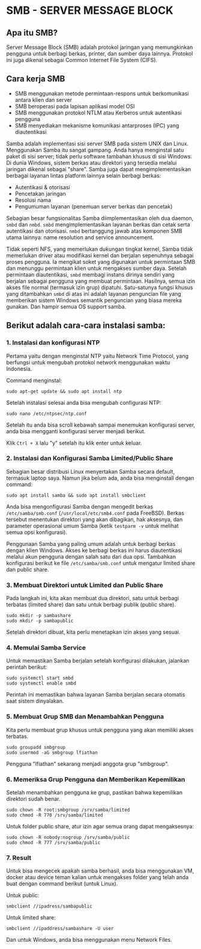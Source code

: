 # SMB - SERVER MESSAGE BLOCK
## Apa itu SMB?

Server Message Block (SMB) adalah protokol jaringan yang memungkinkan pengguna untuk berbagi berkas, printer, dan sumber daya lainnya. Protokol ini juga dikenal sebagai Common Internet File System (CIFS).

## Cara kerja SMB

- SMB menggunakan metode permintaan-respons untuk berkomunikasi antara klien dan server
- SMB beroperasi pada lapisan aplikasi model OSI
- SMB menggunakan protokol NTLM atau Kerberos untuk autentikasi pengguna
- SMB menyediakan mekanisme komunikasi antarproses (IPC) yang diautentikasi

Samba adalah implementasi sisi server SMB pada sistem UNIX dan Linux. Menggunakan Samba itu sangat gampang. Anda hanya menginstal satu paket di sisi server; tidak perlu software tambahan khusus di sisi Windows. Di dunia Windows, sistem berkas atau direktori yang tersedia melalui jaringan dikenal sebagai "share". Samba juga dapat mengimplementasikan berbagai layanan lintas platform lainnya selain berbagi berkas:

- Autentikasi & otorisasi
- Pencetakan jaringan
- Resolusi nama
- Pengumuman layanan (penemuan server berkas dan pencetak)

Sebagian besar fungsionalitas Samba diimplementasikan oleh dua daemon, `smbd` dan `nmbd`. `smbd` mengimplementasikan layanan berkas dan cetak serta autentikasi dan otorisasi. `nmbd` bertanggung jawab atas komponen SMB utama lainnya: name resolution and service announcement.

Tidak seperti NFS, yang memerlukan dukungan tingkat kernel, Samba tidak memerlukan driver atau modifikasi kernel dan berjalan sepenuhnya sebagai proses pengguna. Ia mengikat soket yang digunakan untuk permintaan SMB dan menunggu permintaan klien untuk mengakses sumber daya. Setelah permintaan diautentikasi, `smbd` membagi instans dirinya sendiri yang berjalan sebagai pengguna yang membuat permintaan. Hasilnya, semua izin akses file normal (termasuk izin grup) dipatuhi. Satu-satunya fungsi khusus yang ditambahkan `smbd` di atas ini adalah layanan penguncian file yang memberikan sistem Windows semantik penguncian yang biasa mereka gunakan. Dan hampir semua OS support samba.

## Berikut adalah cara-cara instalasi samba:

### 1. Instalasi dan konfigurasi NTP

Pertama yaitu dengan menginstal NTP yaitu Network Time Protocol, yang berfungsi untuk mengubah protokol network menggunakan waktu Indonesia.

Command menginstal:
```
sudo apt-get update && sudo apt install ntp
```

Setelah instalasi selesai anda bisa mengubah configurasi NTP:
```
sudo nano /etc/ntpsec/ntp.conf
```

Setelah itu anda bisa scroll kebawah sampai menemukan konfigurasi server, anda bisa mengganti konfigurasi server menjadi berikut.

Klik `Ctrl + X` lalu "y" setelah itu klik enter untuk keluar.

### 2. Instalasi dan Konfigurasi Samba Limited/Public Share

Sebagian besar distribusi Linux menyertakan Samba secara default, termasuk laptop saya. Namun jika belum ada, anda bisa menginstall dengan command:
```
sudo apt install samba && sudo apt install smbclient
```

Anda bisa mengonfigurasi Samba dengan mengedit berkas `/etc/samba/smb.conf` (`/usr/local/etc/smb4.conf` pada FreeBSD). Berkas tersebut menentukan direktori yang akan dibagikan, hak aksesnya, dan parameter operasional umum Samba (ketik `testparm -v` untuk melihat semua opsi konfigurasi).

Penggunaan Samba yang paling umum adalah untuk berbagi berkas dengan klien Windows. Akses ke berbagi berkas ini harus diautentikasi melalui akun pengguna dengan salah satu dari dua opsi. Tambahkan konfigurasi berikut ke file `/etc/samba/smb.conf` untuk mengatur limited share dan public share.

### 3. Membuat Direktori untuk Limited dan Public Share

Pada langkah ini, kita akan membuat dua direktori, satu untuk berbagi terbatas (limited share) dan satu untuk berbagi publik (public share).
```
sudo mkdir -p sambashare
sudo mkdir -p sambapublic
```

Setelah direktori dibuat, kita perlu menetapkan izin akses yang sesuai.

### 4. Memulai Samba Service

Untuk memastikan Samba berjalan setelah konfigurasi dilakukan, jalankan perintah berikut:
```
sudo systemctl start smbd
sudo systemctl enable smbd
```

Perintah ini memastikan bahwa layanan Samba berjalan secara otomatis saat sistem dinyalakan.

### 5. Membuat Grup SMB dan Menambahkan Pengguna

Kita perlu membuat grup khusus untuk pengguna yang akan memiliki akses terbatas.
```
sudo groupadd smbgroup
sudo usermod -aG smbgroup lfiathan
```

Pengguna "lfiathan" sekarang menjadi anggota grup "smbgroup".

### 6. Memeriksa Grup Pengguna dan Memberikan Kepemilikan

Setelah menambahkan pengguna ke grup, pastikan bahwa kepemilikan direktori sudah benar.
```
sudo chown -R root:smbgroup /srv/samba/limited
sudo chmod -R 770 /srv/samba/limited
```

Untuk folder public share, atur izin agar semua orang dapat mengaksesnya:
```
sudo chown -R nobody:nogroup /srv/samba/public
sudo chmod -R 777 /srv/samba/public
```

### 7. Result

Untuk bisa mengecek apakah samba berhasil, anda bisa menggunakan VM, docker atau device teman kalian untuk mengakses folder yang telah anda buat dengan command berikut (untuk Linux).

Untuk public:
```
smbclient //ipadress/sambapublic
```

Untuk limited share:
```
smbclient //ipaddress/sambashare -U user
```

Dan untuk Windows, anda bisa menggunakan menu Network Files.
